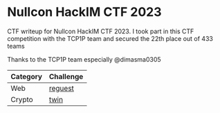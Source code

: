 # Nullcon HackIM CTF 2023
CTF writeup for Nullcon HackIM CTF 2023. I took part in this CTF competition with the TCP1P team and secured the 22th place out of 433 teams

Thanks to the TCP1P team especially @dimasma0305

| Category | Challenge |
| --- | --- |
| Web | [reguest](/Nullcon%20HackIM%20CTF%202023/reguest/)
| Crypto | [twin](/Nullcon%20HackIM%20CTF%202023/twin/)